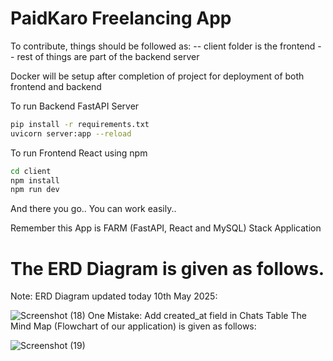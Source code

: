 # PaidKaro Freelancing App
To contribute, things should be followed as:
-- client folder is the frontend
-- rest of things are part of the backend server

Docker will be setup after completion of project for deployment of both frontend and backend

To run Backend FastAPI Server
```bash
pip install -r requirements.txt
uvicorn server:app --reload
```

To run Frontend React using npm
```bash
cd client
npm install
npm run dev
```
And there you go.. You can work easily..

Remember this App is FARM (FastAPI, React and MySQL) Stack Application


# The ERD Diagram is given as follows.
Note: ERD Diagram updated today 10th May 2025:

![Screenshot (18)](https://github.com/user-attachments/assets/da4a8b44-81a0-461d-a020-60a1fb6e9ed8)
One Mistake: Add created_at field in Chats Table
The Mind Map (Flowchart of our application) is given as follows:


![Screenshot (19)](https://github.com/user-attachments/assets/e04663ae-881a-494a-a381-32178d345c61)
